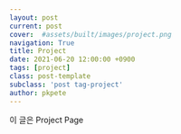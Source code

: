 ```yaml
---
layout: post
current: post
cover:  #assets/built/images/project.png
navigation: True
title: Project
date: 2021-06-20 12:00:00 +0900
tags: [project]
class: post-template
subclass: 'post tag-project'
author: pkpete
---
```


이 글은 Project Page
